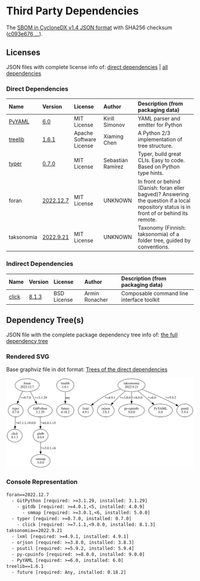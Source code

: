 # Third Party Dependencies

<!--[[[fill sbom_sha256()]]]-->
The [SBOM in CycloneDX v1.4 JSON format](https://github.com/sthagen/pilli/blob/default/sbom.json) with SHA256 checksum ([c093e676 ...](https://raw.githubusercontent.com/sthagen/pilli/default/sbom.json.sha256 "sha256:c093e67608e498437b6bfeb993169d8081e7dd3f9afc57f24a8cb451c55c9126")).
<!--[[[end]]] (checksum: 069f8ca22141a5fe49886febe74e236e)-->
## Licenses 

JSON files with complete license info of: [direct dependencies](direct-dependency-licenses.json) | [all dependencies](all-dependency-licenses.json)

### Direct Dependencies

<!--[[[fill direct_dependencies_table()]]]-->
| Name                                             | Version                                                     | License                 | Author            | Description (from packaging data)                                                                                                         |
|:-------------------------------------------------|:------------------------------------------------------------|:------------------------|:------------------|:------------------------------------------------------------------------------------------------------------------------------------------|
| [PyYAML](https://pyyaml.org/)                    | [6.0](https://pypi.org/project/PyYAML/6.0/)                 | MIT License             | Kirill Simonov    | YAML parser and emitter for Python                                                                                                        |
| [treelib](https://github.com/caesar0301/treelib) | [1.6.1](https://pypi.org/project/treelib/1.6.1/)            | Apache Software License | Xiaming Chen      | A Python 2/3 implementation of tree structure.                                                                                            |
| [typer](https://github.com/tiangolo/typer)       | [0.7.0](https://pypi.org/project/typer/0.7.0/)              | MIT License             | Sebastián Ramírez | Typer, build great CLIs. Easy to code. Based on Python type hints.                                                                        |
| foran                                            | [2022.12.7](https://pypi.org/project/foran/2022.12.7/)      | MIT License             | UNKNOWN           | In front or behind (Danish: foran eller bagved)? Answering the question if a local repository status is in front of or behind its remote. |
| taksonomia                                       | [2022.9.21](https://pypi.org/project/taksonomia/2022.9.21/) | MIT License             | UNKNOWN           | Taxonomy (Finnish: taksonomia) of a folder tree, guided by conventions.                                                                   |
<!--[[[end]]] (checksum: 52ceb48160e72c813e233d9ee2b50ffa)-->

### Indirect Dependencies

<!--[[[fill indirect_dependencies_table()]]]-->
| Name                                          | Version                                        | License     | Author         | Description (from packaging data)         |
|:----------------------------------------------|:-----------------------------------------------|:------------|:---------------|:------------------------------------------|
| [click](https://palletsprojects.com/p/click/) | [8.1.3](https://pypi.org/project/click/8.1.3/) | BSD License | Armin Ronacher | Composable command line interface toolkit |
<!--[[[end]]] (checksum: dc3a866a7aa3332404bde3da87727cb9)-->

## Dependency Tree(s)

JSON file with the complete package dependency tree info of: [the full dependency tree](package-dependency-tree.json)

### Rendered SVG

Base graphviz file in dot format: [Trees of the direct dependencies](package-dependency-tree.dot.txt)

<img src="./package-dependency-tree.svg" alt="Trees of the direct dependencies" title="Trees of the direct dependencies"/>

### Console Representation

<!--[[[fill dependency_tree_console_text()]]]-->
````console
foran==2022.12.7
  - GitPython [required: >=3.1.29, installed: 3.1.29]
    - gitdb [required: >=4.0.1,<5, installed: 4.0.9]
      - smmap [required: >=3.0.1,<6, installed: 5.0.0]
  - typer [required: >=0.7.0, installed: 0.7.0]
    - click [required: >=7.1.1,<9.0.0, installed: 8.1.3]
taksonomia==2022.9.21
  - lxml [required: >=4.9.1, installed: 4.9.1]
  - orjson [required: >=3.8.0, installed: 3.8.3]
  - psutil [required: >=5.9.2, installed: 5.9.4]
  - py-cpuinfo [required: >=8.0.0, installed: 9.0.0]
  - PyYAML [required: >=6.0, installed: 6.0]
treelib==1.6.1
  - future [required: Any, installed: 0.18.2]
````
<!--[[[end]]] (checksum: e3619c290eee2e49ede02f899f6a67dc)-->
